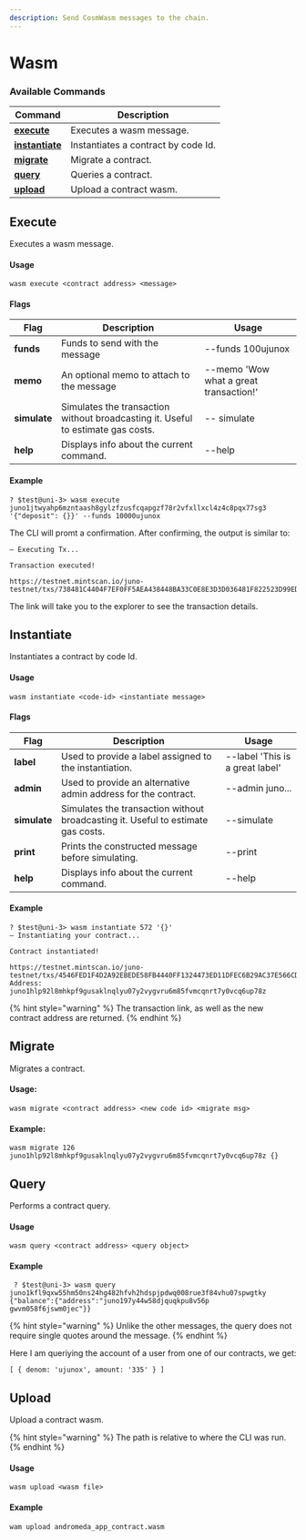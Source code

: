 ```yaml
---
description: Send CosmWasm messages to the chain.
---
```


# Wasm

### Available Commands

| Command                                | Description                         |
| -------------------------------------- | ----------------------------------- |
| [**execute**](wasm.md#execute)         | Executes a wasm message.            |
| [**instantiate**](wasm.md#instantiate) | Instantiates a contract by code Id. |
| [**migrate**](wasm.md#migrate)         | Migrate a contract.                 |
| [**query**](wasm.md#query)             | Queries a contract.                 |
| [**upload**](wasm.md#upload)           | Upload a contract wasm.             |

## Execute

Executes a wasm message.

#### Usage

```
wasm execute <contract address> <message>
```

#### Flags

<table><thead><tr><th>Flag</th><th width="235.66666666666666">Description</th><th>Usage</th></tr></thead><tbody><tr><td><strong>funds</strong></td><td>Funds to send with the message</td><td>--funds 100ujunox</td></tr><tr><td><strong>memo</strong></td><td>An optional memo to attach to the message</td><td>--memo 'Wow what a great transaction!'</td></tr><tr><td><strong>simulate</strong></td><td>Simulates the transaction without broadcasting it. Useful to estimate gas costs.</td><td>-- simulate</td></tr><tr><td><strong>help</strong></td><td>Displays info about the current command. </td><td>--help</td></tr></tbody></table>

#### Example

```
? $test@uni-3> wasm execute juno1jtwyahp6mzntaash8gylzfzusfcqapgzf78r2vfxllxcl4z4c8pqx77sg3 '{"deposit": {}}' --funds 10000ujunox
```

The CLI will promt a confirmation. After confirming, the output is similar to:

```
– Executing Tx...

Transaction executed!

https://testnet.mintscan.io/juno-testnet/txs/738481C4404F7EF0FF5AEA438448BA33C0E8E3D3D036481F822523D99ED40DB5
```

The link will take you to the explorer to see the transaction details.

## Instantiate

Instantiates a contract by code Id.

#### Usage

```
wasm instantiate <code-id> <instantiate message>
```

#### Flags

| Flag         | Description                                                                      | Usage                           |
| ------------ | -------------------------------------------------------------------------------- | ------------------------------- |
| **label**    | Used to provide a label assigned to the instantiation.                           | --label 'This is a great label' |
| **admin**    | Used to provide an alternative admin address for the contract.                   | --admin juno...                 |
| **simulate** | Simulates the transaction without broadcasting it. Useful to estimate gas costs. | --simulate                      |
| **print**    | Prints the constructed message before simulating.                                | --print                         |
| **help**     | Displays info about the current command.                                         | --help                          |

#### Example

```
? $test@uni-3> wasm instantiate 572 '{}'
– Instantiating your contract...

Contract instantiated!

https://testnet.mintscan.io/juno-testnet/txs/4546FED1F4D2A92EBEDE58FB4440FF1324473ED11DFEC6B29AC37E566CD3CCB7
Address: juno1hlp92l8mhkpf9gusaklnqlyu07y2vygvru6m85fvmcqnrt7y0vcq6up78z
```

{% hint style="warning" %}
The transaction link, as well as the new contract address are returned.
{% endhint %}

## Migrate

Migrates a contract.

#### Usage:&#x20;

```
wasm migrate <contract address> <new code id> <migrate msg>
```

#### Example:

```
wasm migrate 126 juno1hlp92l8mhkpf9gusaklnqlyu07y2vygvru6m85fvmcqnrt7y0vcq6up78z {}
```

## Query

Performs a contract query.

#### Usage

```
wasm query <contract address> <query object> 
```

#### Example

```
 ? $test@uni-3> wasm query juno1kfl9qxw55hm50ns24hg482hfvh2hdspjpdwq008rue3f84vhu07spwgtky {"balance":{"address":"juno197y44w58djquqkpu8v56p
gwvm058f6jswm0jec"}} 
```

{% hint style="warning" %}
Unlike the other messages, the query does not require single quotes around the message.
{% endhint %}

Here I am queriying the account of a user from one of our contracts, we get:

```
[ { denom: 'ujunox', amount: '335' } ] 
```

## Upload

Upload a contract wasm.

{% hint style="warning" %}
The path is relative to where the CLI was run.&#x20;
{% endhint %}

#### Usage

```
wasm upload <wasm file> 
```

#### Example

```
wam upload andromeda_app_contract.wasm
```
